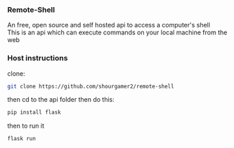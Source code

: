 ### Remote-Shell
An free, open source and self hosted api to access a computer's shell <br>
This is an api which can execute commands on your local machine from the web
### Host instructions
clone:
```sh
git clone https://github.com/shourgamer2/remote-shell
```
then cd to the api folder then do this:
```sh
pip install flask
```
then to run it
```sh
flask run
```
